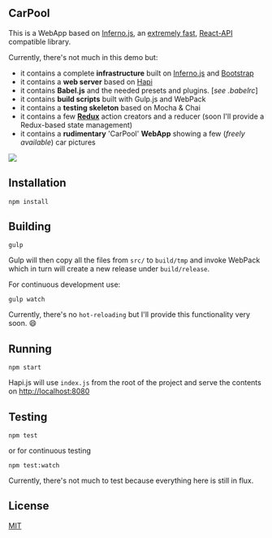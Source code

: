 ## CarPool

This is a WebApp based on <a href="https://github.com/trueadm/inferno">Inferno.js</a>, an <a href="http://infernojs.org/benchmarks/dbmonster-spike/">extremely fast</a>, <a href="http://facebook.github.io/react/">React-API</a> compatible library.

Currently, there's not much in this demo but:

- it contains a complete **infrastructure** built on <a href="https://github.com/trueadm/inferno">Inferno.js</a> and <a href="http://getbootstrap.com/">Bootstrap</a>
- it contains a **web server** based on <a href="http://hapijs.com/">Hapi</a>
- it contains **Babel.js** and the needed presets and plugins. [*see .babelrc*]
- it contains **build scripts** built with Gulp.js and WebPack
- it contains a **testing skeleton** based on Mocha & Chai
- it contains a few **<a href="http://redux.js.org/">Redux</a>** action creators and a reducer (soon I'll provide a Redux-based state management)
- it contains a **rudimentary** 'CarPool' **WebApp** showing a few (*freely available*) car pictures

<img src="http://fs5.directupload.net/images/160209/ihft79fr.png">

## Installation

```shell
npm install
```

## Building

```shell
gulp
```

Gulp will then copy all the files from `src/` to `build/tmp` and invoke WebPack which in turn will create a new release under `build/release`.

For continuous development use:

```shell
gulp watch
```

Currently, there's no `hot-reloading` but I'll provide this functionality very soon. :smile:

## Running

```shell
npm start
```

Hapi.js will use `index.js` from the root of the project and serve the contents on <a href="http://localhost:8080">http://localhost:8080</a>

## Testing

```shell
npm test
```

or for continuous testing

```shell
npm test:watch
```

Currently, there's not much to test because everything here is still in flux.

## License

<a href="https://github.com/brakmic/CarPool/blob/master/LICENSE">MIT</a>
